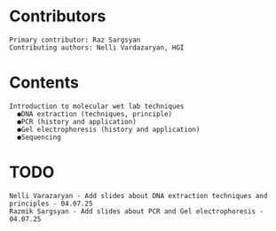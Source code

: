   # Contributors
    Primary contributor: Raz Sargsyan
    Contributing authors: Nelli Vardazaryan, HGI
  # Contents
    Introduction to molecular wet lab techniques
      ●DNA extraction (techniques, principle) 
      ●PCR (history and application)
      ●Gel electrophoresis (history and application)
      ●Sequencing
      
  # TODO
    Nelli Varazaryan - Add slides about DNA extraction techniques and principles - 04.07.25
    Razmik Sargsyan - Add slides about PCR and Gel electrophoresis - 04.07.25
